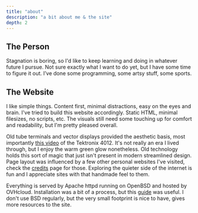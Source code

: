 ```yaml
---
title: "about"
description: "a bit about me & the site"
depth: 2
---
```

## The Person

Stagnation is boring, so I'd like to keep learning and doing in whatever future I pursue.
Not sure exactly what I want to do yet, but I have some time to figure it out.
I’ve done some programming, some artsy stuff, some sports.

## The Website

I like simple things.
Content first, minimal distractions, easy on the eyes and brain.
I've tried to build this website accordingly.
Static HTML, minimal filesizes, no scripts, etc.
The visuals still need some touching up for comfort and readability, but I'm pretty pleased overall.

Old tube terminals and vector displays provided the aesthetic basis, most importantly [this video](https://youtu.be/YZsiR45tKKw) of the Tektronix 4012.
It's not really an era I lived through, but I enjoy the warm green glow nonetheless.
Old technology holds this sort of magic that just isn't present in modern streamlined design.
Page layout was influenced by a few other personal websites I've visited, check the [credits](/misc/credits) page for those.
Exploring the quieter side of the internet is fun and I appreciate sites with that handmade feel to them.

Everything is served by Apache httpd running on OpenBSD and hosted by OVHcloud.
Installation was a bit of a process, but this [guide](https://kaip.iki.fi/2021/01/02/openbsd.html) was useful.
I don't use BSD regularly, but the very small footprint is nice to have, gives more resources to the site.
